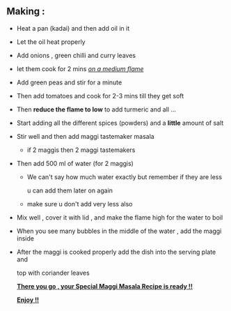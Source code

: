 ##  Making : 

- Heat a pan (kadai) and then add oil in it 

- Let the oil heat properly

- Add onions , green chilli and curry leaves 

- let them cook for 2 mins *<u>on a medium flame</u>*

- Add green peas and stir for a minute

- Then add tomatoes and cook for 2-3 mins till they get soft

- Then **reduce the flame to low** to add turmeric and all ...

- Start adding all the different spices (powders) and a **little** amount of salt

- Stir well and then add maggi tastemaker masala

  * if 2 maggis then 2 maggi tastemakers
  
- Then add 500 ml of water (for 2 maggis)

  - We can't say how much water exactly but remember if they are less

    u can add them later on again
    
  - make sure u don't add very less also
  
- Mix well , cover it with lid , and make the flame high for the water to boil

- When you see many bubbles in the middle of the water , add the maggi inside

- After the maggi is cooked properly add the dish into the serving plate and 

  top with coriander leaves

  <u>**There you go , your Special Maggi Masala Recipe is ready !!**</u>

  <u>**Enjoy !!**</u> 